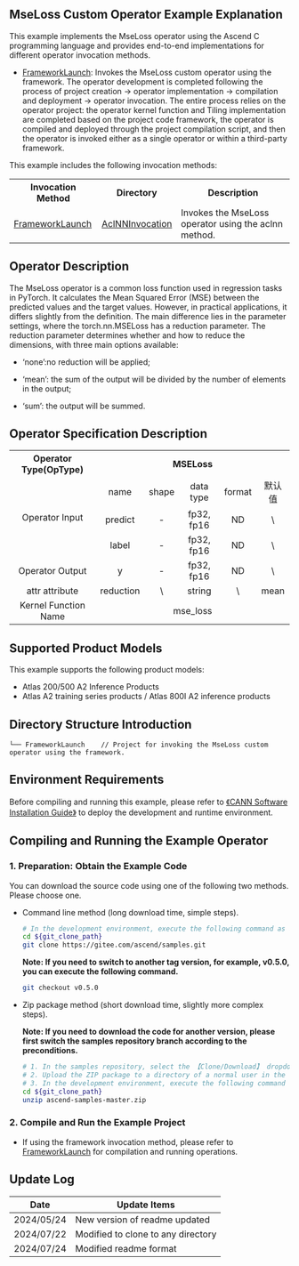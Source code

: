 ## MseLoss Custom Operator Example Explanation
This example implements the MseLoss operator using the Ascend C programming language and provides end-to-end implementations for different operator invocation methods.

- [FrameworkLaunch](./FrameworkLaunch/README.en.md): Invokes the MseLoss custom operator using the framework.
  The operator development is completed following the process of project creation -> operator implementation -> compilation and deployment -> operator invocation. The entire process relies on the operator project: the operator kernel function and Tiling implementation are completed based on the project code framework, the operator is compiled and deployed through the project compilation script, and then the operator is invoked either as a single operator or within a third-party framework.

This example includes the following invocation methods:
<table>
    <th>Invocation Method</th><th>Directory</th><th>Description</th>
    <tr>
        <!-- Column occupies 1 cell -->
        <td rowspan='1'><a href="./FrameworkLaunch/README.en.md"> FrameworkLaunch</td><td><a href="./FrameworkLaunch/AclNNInvocation/README.en.md"> AclNNInvocation</td><td>Invokes the MseLoss operator using the aclnn method.</td>
    </tr>
</table>

## Operator Description
The MseLoss operator is a common loss function used in regression tasks in PyTorch. It calculates the Mean Squared Error (MSE) between the predicted values and the target values. However, in practical applications, it differs slightly from the definition. The main difference lies in the parameter settings, where the torch.nn.MSELoss has a reduction parameter. The reduction parameter determines whether and how to reduce the dimensions, with three main options available:

- ‘none’:no reduction will be applied;

- ‘mean’: the sum of the output will be divided by the number of elements in the output;

- ‘sum’: the output will be summed.

## Operator Specification Description
<table>
<tr><th align="center">Operator Type(OpType)</th><th colspan="5" align="center">MSELoss</th></tr>
<tr><td rowspan="3" align="center">Operator Input</td><td align="center">name</td><td align="center">shape</td><td align="center">data type</td><td align="center">format</td><td align="center">默认值</td></tr>
<tr><td align="center">predict</td><td align="center">-</td><td align="center">fp32, fp16</td><td align="center">ND</td><td align="center">\</td></tr>
<tr><td align="center">label</td><td align="center">-</td><td align="center">fp32, fp16</td><td align="center">ND</td><td align="center">\</td></tr>
<tr><td rowspan="1" align="center">Operator Output</td><td align="center">y</td><td align="center">-</td><td align="center">fp32, fp16</td><td align="center">ND</td><td align="center">\</td></tr>
<tr><td rowspan="1" align="center">attr attribute</td><td align="center">reduction</td><td align="center">\</td><td align="center">string</td><td align="center">\</td><td align="center">mean</td></tr>
<tr><td rowspan="1" align="center">Kernel Function Name</td><td colspan="5" align="center">mse_loss</td></td></tr>
</table>

## Supported Product Models
This example supports the following product models:
- Atlas 200/500 A2 Inference Products
- Atlas A2 training series products / Atlas 800I A2 inference products

## Directory Structure Introduction
```
└── FrameworkLaunch    // Project for invoking the MseLoss custom operator using the framework.
```

## Environment Requirements
Before compiling and running this example, please refer to [《CANN Software Installation Guide》](https://hiascend.com/document/redirect/CannCommunityInstSoftware) to deploy the development and runtime environment.

## Compiling and Running the Example Operator

### 1. Preparation: Obtain the Example Code<a name="codeready"></a>

You can download the source code using one of the following two methods. Please choose one.

- Command line method (long download time, simple steps).

  ```bash
  # In the development environment, execute the following command as a non-root user to download the source repository. git_clone_path is a directory created by the user.
  cd ${git_clone_path}
  git clone https://gitee.com/ascend/samples.git
  ```
  **Note: If you need to switch to another tag version, for example, v0.5.0, you can execute the following command.**
  ```bash
  git checkout v0.5.0
  ```
- Zip package method (short download time, slightly more complex steps).

  **Note: If you need to download the code for another version, please first switch the samples repository branch according to the preconditions.**
  ```bash
  # 1. In the samples repository, select the 【Clone/Download】 dropdown and choose 【Download ZIP】.
  # 2. Upload the ZIP package to a directory of a normal user in the development environment, for example, ${git_clone_path}/ascend-samples-master.zip.
  # 3. In the development environment, execute the following command to unzip the zip package.
  cd ${git_clone_path}
  unzip ascend-samples-master.zip
  ```

### 2. Compile and Run the Example Project
- If using the framework invocation method, please refer to [FrameworkLaunch](./FrameworkLaunch/README.en.md) for compilation and running operations.

## Update Log
  | Date | Update Items |
|----|------|
| 2024/05/24 | New version of readme updated |
| 2024/07/22 | Modified to clone to any directory |
| 2024/07/24 | Modified readme format |